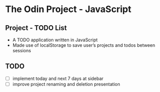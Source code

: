 # The Odin Project - JavaScript
## Project - TODO List  

* A TODO application written in JavaScript
* Made use of localStorage to save user’s projects and todos between sessions

## TODO
* [ ] implement today and next 7 days at sidebar
* [ ] improve project renaming and deletion presentation